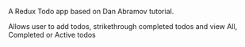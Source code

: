 A Redux Todo app based on Dan Abramov tutorial.

Allows user to add todos, strikethrough completed todos and view All, Completed or Active todos

